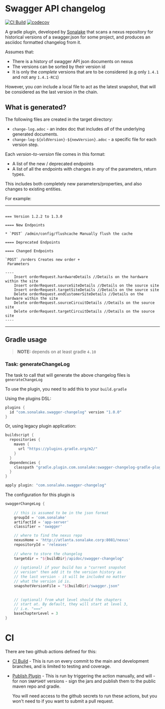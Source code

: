 # Swagger API changelog

[![CI Build](https://github.com/sonalake/swagger-changelog-gradle-plugin/workflows/CI%20Build/badge.svg)](https://github.com/sonalake/swagger-changelog-gradle-plugin)
[![codecov](https://codecov.io/gh/sonalake/swagger-changelog-gradle-plugin/branch/master/graph/badge.svg)](https://codecov.io/gh/sonalake/swagger-changelog-gradle-plugin)

A gradle plugin, developed by [Sonalake](https://sonalake.com) that scans a nexus repository 
for historical versions of a swagger.json for some project, and produces an asciidoc formatted
changelog from it.

Assumes that:

- There is a history of swagger API json documents on nexus
- The versions can be sorted by their version id
- It is only the *complete* versions that are to be considered (e.g only `1.4.1` and not any `1.4.1-RC1`)

However, you _can_ include a local file to act as the latest snapshot, that will 
be considered as the last version in the chain.


## What is generated?

The following files are created in the target directory:

 - `change-log.adoc` - an index doc that includes _all_ of the underlying generated documents.
 - `change-log-${oldVersion}-${newVersion}.adoc` - a specific file for each version step.
 
 Each _version-to-version_ file comes in this format:
 
 - A list of the new / deprecated endpoints
 - A list of all the endpoints with changes in _any_ of the parameters, return types. 
 
This includes both completely new parameters/properties, and also changes to existing entities.
 
For example:  

---

```asciidoc
 
=== Version 1.2.2 to 1.3.0

==== New Endpoints

* `POST` /admin/config/flushcache Manually flush the cache

==== Deprecated Endpoints

==== Changed Endpoints

`POST` /orders Creates new order +
 Parameters

----
    Insert orderRequest.hardwareDetails //Details on the hardware within the site
    Insert orderRequest.sourceSiteDetails //Details on the source site
    Insert orderRequest.targetSiteDetails //Details on the source site
    Delete orderRequest.endCustomerSiteDetails //Details on the hardware within the site
    Delete orderRequest.sourceCircuitDetails //Details on the source site
    Delete orderRequest.targetCircuitDetails //Details on the source site
----

```
---

## Gradle usage

> **NOTE:** depends on at least gradle `4.10`

### Task: generateChangeLog

The task to call that will generate the above changelog files is `generateChangeLog`


To use the plugin, you need to add this to your `build.gradle`

Using the plugins DSL:
```groovy
plugins {
  id "com.sonalake.swagger-changelog" version "1.0.0"
}
```

Or, using legacy plugin application:
```groovy
buildscript {
  repositories {
    maven {
      url "https://plugins.gradle.org/m2/"
    }
  }
  dependencies {
    classpath "gradle.plugin.com.sonalake:swagger-changelog-gradle-plugin:1.0.0"
  }
}

apply plugin: "com.sonalake.swagger-changelog"
```


The configuration for this plugin is
```groovy
swaggerChangeLog {
   
    // this is assumed to be in the json format
    groupId = 'com.sonalake'
    artifactId = 'app-server'
    classifier = 'swagger'

    // where to find the nexus repo
    nexusHome = 'http://atlanta.sonalake.corp:8081/nexus'
    repositoryId = 'releases'
    
    // where to store the changelog
    targetdir = "${buildDir}/apidoc/swagger-changelog"
    
    // (optional) if your build has a "current snapshot 
    // version" then add it to the version history as 
    // the last version - it will be included no matter
    // what the version id is.
    snapshotVersionFile = "${buildDir}/swagger.json"
    
    
    // (optional) from what level should the chapters 
    // start at. By default, they will start at level 3, 
    // i.e. "==="
    baseChapterLevel = 3    
}

```

# CI

There are two github actions defined for this:

- [CI Build](https://github.com/sonalake/swagger-changelog-gradle-plugin/actions?query=workflow%3A%22CI+Build%22) - 
    This is run on every commit to the main and development branches, and is limited to testing and coverage.
- [Publish Plugin](https://github.com/sonalake/swagger-changelog-gradle-plugin/actions?query=workflow%3A%22Publish+Plugin%22) - 
    This is run by triggering the action manually, and will - for non `SNAPSHOT` versions - sign the jars and 
    publish them to the public maven repo and gradle.
    
    You will need access to the github secrets to run these actions, but you won't need 
    to if you want to submit a pull request.
